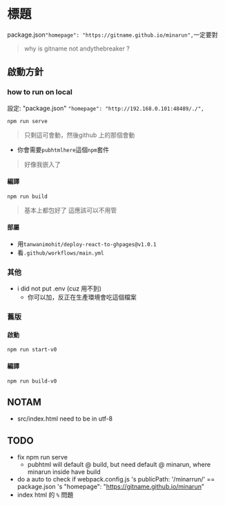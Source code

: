 # 標題

package.json`"homepage": "https://gitname.github.io/minarun",`一定要對

> why is gitname not andythebreaker ?

## 啟動方針

### how to run on local

設定:
"package.json"
`"homepage": "http://192.168.0.101:48489/./",`

`npm run serve`

> 只剩這可會動，然後github 上的那個會動

- 你會需要`pubhtmlhere`這個`npm`套件

> 好像我嵌入了

#### 編譯

`npm run build`

> 基本上都包好了 這應該可以不用管

#### 部屬

- 用`tanwanimohit/deploy-react-to-ghpages@v1.0.1`
- 看`.github/workflows/main.yml`

### 其他

- i did not put .env (cuz 用不到)
    - 你可以加，反正在生產環境會吃這個檔案

### 舊版

#### 啟動

`npm run start-v0`

#### 編譯

`npm run build-v0`

## NOTAM

- src/index.html need to be in utf-8

## TODO

- fix npm run serve
    - pubhtml will default @ build, but need default @ minarun, where minarun inside have build
- do a auto to check if webpack.config.js 's publicPath: '/minarrun/' == package.json 's "homepage": "https://gitname.github.io/minarun"
- index html 的 `%` 問題